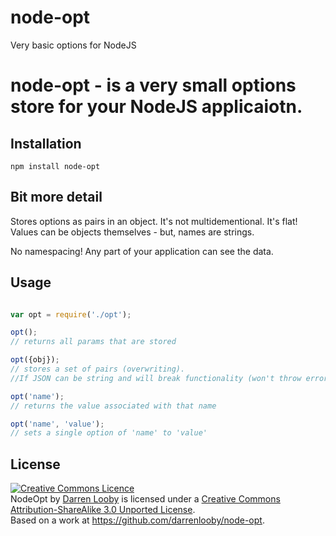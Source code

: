 node-opt
========

Very basic options for NodeJS

# node-opt - is a very small options store for your NodeJS applicaiotn.

## Installation

    npm install node-opt

## Bit more detail

Stores options as pairs in an object. It's not multidementional. It's flat!
Values can be objects themselves - but, names are strings.

No namespacing! Any part of your application can see the data.

## Usage

``` js

var opt = require('./opt');

opt();
// returns all params that are stored

opt({obj});
// stores a set of pairs (overwriting).
//If JSON can be string and will break functionality (won't throw error however)

opt('name');
// returns the value associated with that name

opt('name', 'value');
// sets a single option of 'name' to 'value'

```
## License

<a rel="license" href="http://creativecommons.org/licenses/by-sa/3.0/deed.en_GB"><img alt="Creative Commons Licence" style="border-width:0" src="http://i.creativecommons.org/l/by-sa/3.0/88x31.png" /></a><br /><span xmlns:dct="http://purl.org/dc/terms/" property="dct:title">NodeOpt</span> by <a xmlns:cc="http://creativecommons.org/ns#" href="https://github.com/darrenlooby" property="cc:attributionName" rel="cc:attributionURL">Darren Looby</a> is licensed under a <a rel="license" href="http://creativecommons.org/licenses/by-sa/3.0/deed.en_GB">Creative Commons Attribution-ShareAlike 3.0 Unported License</a>.<br />Based on a work at <a xmlns:dct="http://purl.org/dc/terms/" href="https://github.com/darrenlooby/node-opt" rel="dct:source">https://github.com/darrenlooby/node-opt</a>.